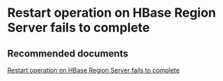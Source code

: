 <properties
    pageTitle="Restart operation on HBase Region Server fails to complete"
    description="Restart operation on HBase Region Server fails to complete"
    service="microsoft.hdinsight"
    resource="clusters"
    authors="bharathsreenivas"
    displayOrder="13"
    selfHelpType="resource"
    supportTopicIds="32628992, 32629045"
    resourceTags=""
    productPesIds="15078"
    cloudEnvironments="public, MoonCake"
/>

# Restart operation on HBase Region Server fails to complete

## **Recommended documents**
[Restart operation on HBase Region Server fails to complete](https://hdinsight.github.io/hbase/hbase-regionserver-restart-failed.html)<br>
